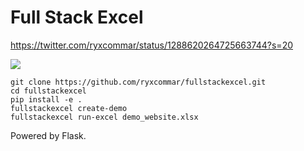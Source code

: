 # Full Stack Excel

https://twitter.com/ryxcommar/status/1288620264725663744?s=20

![](https://pbs.twimg.com/media/EeIh8lXXYAA5tk9?format=png&name=900x900)

```shell script
git clone https://github.com/ryxcommar/fullstackexcel.git
cd fullstackexcel
pip install -e .
fullstackexcel create-demo
fullstackexcel run-excel demo_website.xlsx
```

Powered by Flask.
